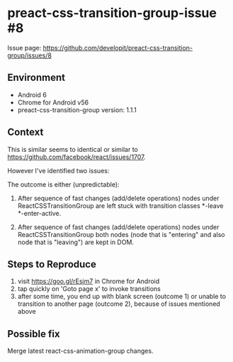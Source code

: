 # preact-css-transition-group-issue #8

Issue page:
https://github.com/developit/preact-css-transition-group/issues/8


## Environment
* Android 6
* Chrome for Android v56
* preact-css-transition-group version: 1.1.1

## Context

This is similar seems to identical or similar to https://github.com/facebook/react/issues/1707.

However I've identified two issues:

The outcome is either (unpredictable):

1. After sequence of fast changes (add/delete operations) nodes under ReactCSSTransitionGroup are left stuck with transition classes *-leave *-enter-active.

2. After sequence of fast changes (add/delete operations) nodes under ReactCSSTransitionGroup both nodes (node that is "entering" and also node that is "leaving") are kept in DOM.

## Steps to Reproduce

1. visit https://goo.gl/rEsjm7 in Chrome for Android
2. tap quickly on 'Goto page x' to invoke transitions
3. after some time, you end up with blank screen (outcome 1) or unable to transition to another page (outcome 2), because of issues mentioned above

## Possible fix

Merge latest react-css-animation-group changes.
